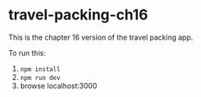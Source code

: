 # travel-packing-ch16

This is the chapter 16 version of the travel packing app.

To run this:

1. `npm install`
2. `npm run dev`
3. browse localhost:3000
